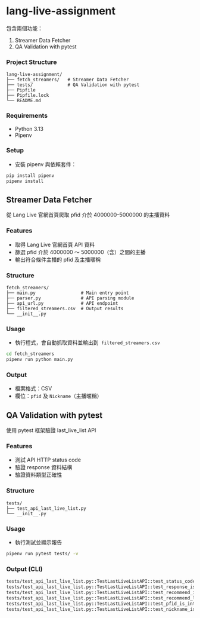 # lang-live-assignment

包含兩個功能：

1. Streamer Data Fetcher
2. QA Validation with pytest

### Project Structure

```
lang-live-assignment/
├── fetch_streamers/   # Streamer Data Fetcher
├── tests/             # QA Validation with pytest
├── Pipfile
├── Pipfile.lock
└── README.md
```

### Requirements

- Python 3.13
- Pipenv

### Setup

- 安裝 pipenv 與依賴套件：

```bash
pip install pipenv
pipenv install
```

## Streamer Data Fetcher

從 Lang Live 官網首頁爬取 pfid 介於 4000000–5000000 的主播資料

### Features

- 取得 Lang Live 官網首頁 API 資料
- 篩選 pfid 介於 4000000 ～ 5000000（含）之間的主播
- 輸出符合條件主播的 pfid 及主播暱稱

### Structure

```
fetch_streamers/
├── main.py                 # Main entry point
├── parser.py               # API parsing module
├── api_url.py              # API endpoint
├── filtered_streamers.csv  # Output results
└── __init__.py
```

### Usage

- 執行程式，會自動抓取資料並輸出到  `filtered_streamers.csv`

```bash
cd fetch_streamers
pipenv run python main.py
```

### Output

- 檔案格式：CSV
- 欄位：`pfid` 及 `Nickname`（主播暱稱）

## QA Validation with pytest

使用 pytest 框架驗證 last_live_list API

### Features

- 測試 API HTTP status code
- 驗證 response 資料結構
- 驗證資料類型正確性

### Structure

```
tests/
├── test_api_last_live_list.py
└── __init__.py
```

### Usage

- 執行測試並顯示報告

```bash
pipenv run pytest tests/ -v

```

### Output (CLI)

```bash
tests/test_api_last_live_list.py::TestLastLiveListAPI::test_status_code PASSED
tests/test_api_last_live_list.py::TestLastLiveListAPI::test_response_is_dictionary PASSED
tests/test_api_last_live_list.py::TestLastLiveListAPI::test_recommend_is_list PASSED
tests/test_api_last_live_list.py::TestLastLiveListAPI::test_recommend_length_less_or_equal_20 PASSED
tests/test_api_last_live_list.py::TestLastLiveListAPI::test_pfid_is_int PASSED
tests/test_api_last_live_list.py::TestLastLiveListAPI::test_nickname_is_string PASSED

```
